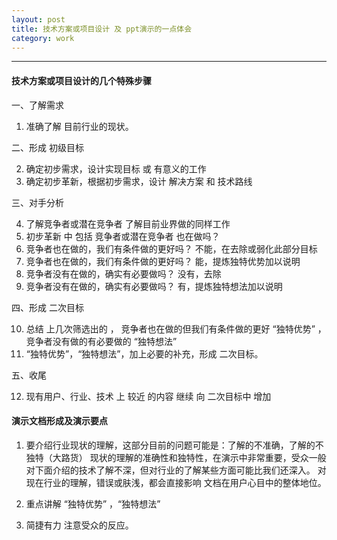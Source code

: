 ```yaml
---
layout: post
title: 技术方案或项目设计 及 ppt演示的一点体会
category: work
---
```



---

#### 技术方案或项目设计的几个特殊步骤

一、了解需求

1. 准确了解 目前行业的现状。

二、形成 初级目标

2. 确定初步需求，设计实现目标 或 有意义的工作 
3. 确定初步革新，根据初步需求，设计 解决方案 和 技术路线

三、对手分析 

4. 了解竞争者或潜在竞争者 了解目前业界做的同样工作
5. 初步革新 中 包括 竞争者或潜在竞争者 也在做吗？
6. 竞争者也在做的，我们有条件做的更好吗？ 不能，在去除或弱化此部分目标
7. 竞争者也在做的，我们有条件做的更好吗？ 能，提炼独特优势加以说明
8. 竞争者没有在做的，确实有必要做吗？ 没有，去除
9. 竞争者没有在做的，确实有必要做吗？ 有，提炼独特想法加以说明

四、形成 二次目标

10. 总结 上几次筛选出的 ， 竞争者也在做的但我们有条件做的更好 “独特优势” ，竞争者没有做的有必要做的 “独特想法”
11. “独特优势”，“独特想法”，加上必要的补充，形成 二次目标。

五、收尾

12. 现有用户、行业、技术 上 较近 的内容 继续 向 二次目标中 增加


#### 演示文档形成及演示要点

1. 要介绍行业现状的理解，这部分目前的问题可能是：了解的不准确，了解的不独特（大路货）
   现状的理解的准确性和独特性，在演示中非常重要，受众一般对下面介绍的技术了解不深，但对行业的了解某些方面可能比我们还深入。
   对现在行业的理解，错误或肤浅，都会直接影响 文档在用户心目中的整体地位。

2. 重点讲解 “独特优势” ，“独特想法”

3. 简捷有力 注意受众的反应。
